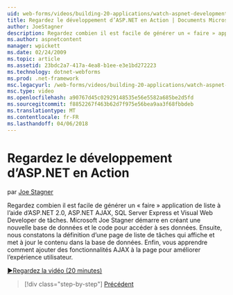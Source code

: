 ```yaml
---
uid: web-forms/videos/building-20-applications/watch-aspnet-development-in-action
title: Regardez le développement d’ASP.NET en Action | Documents Microsoft
author: JoeStagner
description: Regardez combien il est facile de générer un « faire » application de liste à l’aide d’ASP.NET 2.0, ASP.NET AJAX, SQL Server Express et Visual Web Developer de tâches. MIC...
ms.author: aspnetcontent
manager: wpickett
ms.date: 02/24/2009
ms.topic: article
ms.assetid: 23bdc2a7-417a-4ea8-b1ee-e3e1bd272223
ms.technology: dotnet-webforms
ms.prod: .net-framework
msc.legacyurl: /web-forms/videos/building-20-applications/watch-aspnet-development-in-action
msc.type: video
ms.openlocfilehash: a90767d45c02929148535e56e5582a685be2d5fd
ms.sourcegitcommit: f8852267f463b62d7f975e56bea9aa3f68fbbdeb
ms.translationtype: MT
ms.contentlocale: fr-FR
ms.lasthandoff: 04/06/2018
---
```

<a name="watch-aspnet-development-in-action"></a>Regardez le développement d’ASP.NET en Action
====================
par [Joe Stagner](https://github.com/JoeStagner)

Regardez combien il est facile de générer un « faire » application de liste à l’aide d’ASP.NET 2.0, ASP.NET AJAX, SQL Server Express et Visual Web Developer de tâches. Microsoft Joe Stagner démarre en créant une nouvelle base de données et le code pour accéder à ses données. Ensuite, nous constatons la définition d’une page de liste de tâches qui affiche et met à jour le contenu dans la base de données. Enfin, vous apprendre comment ajouter des fonctionnalités AJAX à la page pour améliorer l’expérience utilisateur.

[&#9654;Regardez la vidéo (20 minutes)](https://channel9.msdn.com/Blogs/ASP-NET-Site-Videos/watch-aspnet-development-in-action)

> [!div class="step-by-step"]
> [Précédent](lesson-8-working-with-the-gridview-and-formview.md)
